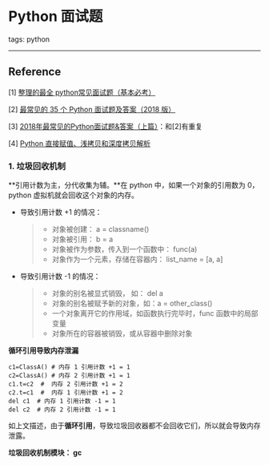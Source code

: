 # Python 面试题

tags: python

---

## Reference

[1] [整理的最全 python常见面试题（基本必考）](https://blog.csdn.net/zhusongziye/article/details/80382932)

[2] [最常见的 35 个 Python 面试题及答案（2018 版）](https://www.leiphone.com/news/201808/4DWu6VsBtjvNanNi.html)

[3] [2018年最常见的Python面试题&答案（上篇）](https://juejin.im/post/5b6bc1d16fb9a04f9c43edc3)：和[2]有重复

[4] [Python 直接赋值、浅拷贝和深度拷贝解析](https://www.runoob.com/w3cnote/python-understanding-dict-copy-shallow-or-deep.html)

### 1. 垃圾回收机制

**引用计数为主，分代收集为辅。**在 python 中，如果一个对象的引用数为 0， python 虚拟机就会回收这个对象的内存。

- 导致引用计数 +1 的情况：

  > - 对象被创建： a = classname()
  > - 对象被引用： b = a
  > - 对象被作为参数，传入到一个函数中： func(a)
  > - 对象作为一个元素，存储在容器内： list_name = [a, a]

- 导致引用计数 -1 的情况：

  > - 对象的别名被显式销毁， 如： del a 
  > - 对象的别名被赋予新的对象，如：a = other_class()
  > - 一个对象离开它的作用域，如函数执行完毕时，func 函数中的局部变量
  > - 对象所在的容器被销毁，或从容器中删除对象

**循环引用导致内存泄漏**

```
c1=ClassA() # 内存 1 引用计数 +1 = 1
c2=ClassA() # 内存 2 引用计数 +1 = 1
c1.t=c2  #  内存 2 引用计数 +1 = 2
c2.t=c1  #  内存 1 引用计数 +1 = 2
del c1  # 内存 1 引用计数 -1 = 1
del c2  # 内存 2 引用计数 -1 = 1
```

如上文描述，由于**循环引用**，导致垃圾回收器都不会回收它们，所以就会导致内存泄露。

**垃圾回收机制模块： gc**